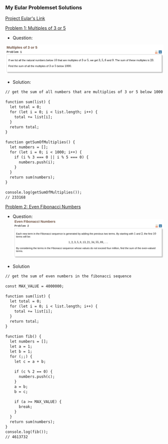 ### My Eular Problemset Solutions

[Project Eular's Link](https://projecteuler.net/archives)

[Problem 1: Multiples of 3 or 5](https://projecteuler.net/problem=1)
- Question:

![Question 1](./images/1.png)

- Solution:
``` JS
// get the sum of all numbers that are multiplies of 3 or 5 below 1000

function sum(list) {
  let total = 0;
  for (let i = 0; i < list.length; i++) {
    total += list[i];
  }
  return total;
}

function getSumOfMultiplies() {
  let numbers = [];
  for (let i = 0; i < 1000; i++) {
    if (i % 3 === 0 || i % 5 === 0) {
      numbers.push(i);
    }
  }
  return sum(numbers);
}

console.log(getSumOfMultiplies());
// 233168
```

[Problem 2: Even Fibonacci Numbers](https://projecteuler.net/problem=2)

- Question:
![Question 2](./images/2.png)

- Solution

``` JS
// get the sum of even numbers in the fibonacci sequence

const MAX_VALUE = 4000000;

function sum(list) {
  let total = 0;
  for (let i = 0; i < list.length; i++) {
    total += list[i];
  }
  return total;
}

function fib() {
  let numbers = [];
  let a = 1;
  let b = 1;
  for (;;) {
    let c = a + b;

    if (c % 2 == 0) {
      numbers.push(c);
    }
    a = b;
    b = c;

    if (a >= MAX_VALUE) {
      break;
    }
  }
  return sum(numbers);
}
console.log(fib());
// 4613732
```
